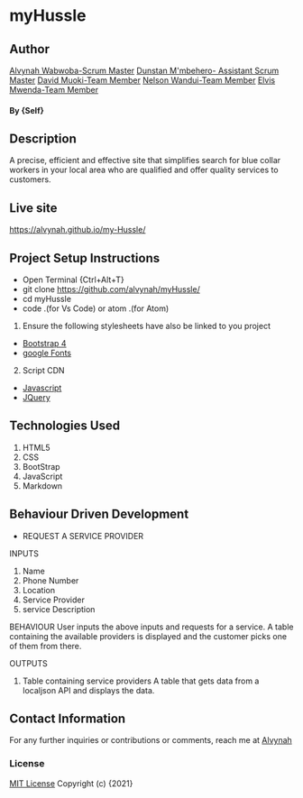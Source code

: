 # myHussle
## Author
[Alvynah Wabwoba-Scrum Master](https://github.com/alvynah)
[Dunstan M'mbehero- Assistant Scrum Master](https://github.com/ubuntustan)
[David Muoki-Team Member](https://github.com/David2021-alt)
[Nelson Wandui-Team Member](https://github.com/EnnyDin)
[Elvis Mwenda-Team Member](https://github.com/KingNEM)
#### By **{Self}**
## Description
A precise, efficient and effective site that simplifies search for blue collar workers  in your local area who are qualified and offer quality services to customers. 

## Live site
https://alvynah.github.io/my-Hussle/
 
## Project Setup Instructions
* Open Terminal {Ctrl+Alt+T}
* git clone https://github.com/alvynah/myHussle/
* cd myHussle
* code .(for Vs Code) or atom .(for Atom)

1. Ensure the following stylesheets have also be linked to you project
* [Bootstrap 4](https://maxcdn.bootstrapcdn.com/bootstrap/4.0.0/css/bootstrap.min.css)
* [google Fonts](https://use.fontawesome.com/releases/v5.5.0/css/all.css)

2. Script CDN
* [Javascript](https://ajax.googleapis.com/ajax/libs/jquery/3.5.1/jquery.min.js)
* [JQuery](https://ajax.googleapis.com/ajax/libs/jquery/3.5.1/jquery.min.js)
## Technologies Used
1. HTML5
2. CSS
3. BootStrap
4. JavaScript
5. Markdown
## Behaviour Driven Development
* REQUEST A SERVICE PROVIDER

INPUTS
1. Name 
2. Phone Number 
3. Location
4. Service Provider
5. service Description

BEHAVIOUR
User inputs the above inputs and requests for a service. A table containing the available providers is displayed and the customer picks one of them from there.

OUTPUTS
1. Table containing service providers
A table that gets data from a localjson  API and displays the data.
## Contact Information
For any further inquiries or contributions or comments, reach me at [Alvynah](juvatalvynah@gmail.com)
### License
 [MIT License](https://github.com/alvynah/pizza-grub/blob/master/License) Copyright (c) {2021} 